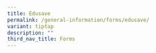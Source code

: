 ```yaml
---
title: Edusave
permalink: /general-information/forms/edusave/
variant: tiptap
description: ""
third_nav_title: Forms
---
```

